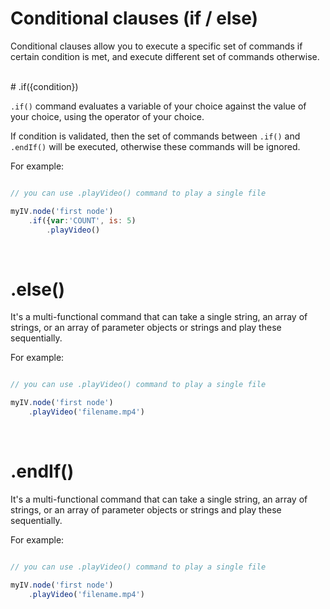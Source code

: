# Conditional clauses (if / else)

Conditional clauses allow you to execute a specific set of commands if certain condition is met, and execute different set of commands otherwise.


<br/>
# .if({condition})

`.if()` command evaluates a variable of your choice against the value of your choice, using the operator of your choice.

If condition is validated, then the set of commands between `.if()` and `.endIf()` will be executed, otherwise these commands will be ignored.

For example:

```javascript

// you can use .playVideo() command to play a single file

myIV.node('first node')
    .if({var:'COUNT', is: 5)
        .playVideo()

```

<br>

# .else()

It's a multi-functional command that can take a single string, an array of strings, or an array of parameter objects or strings and play these sequentially.

For example:

```javascript

// you can use .playVideo() command to play a single file

myIV.node('first node')
    .playVideo('filename.mp4')

```

<br>

# .endIf()

It's a multi-functional command that can take a single string, an array of strings, or an array of parameter objects or strings and play these sequentially.

For example:

```javascript

// you can use .playVideo() command to play a single file

myIV.node('first node')
    .playVideo('filename.mp4')

```

<br>

